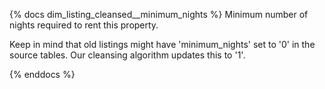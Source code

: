 {% docs dim_listing_cleansed__minimum_nights %}
Minimum number of nights required to rent this property.

Keep in mind that old listings might have 'minimum_nights' set
to '0' in the source tables. Our cleansing algorithm updates this
to '1'.

{% enddocs %}